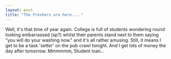 ```yaml
---
layout: post
title: "The Freshers are here...."
---
```

Well, it's that time of year again. College is full of students wondering
round looking embarrassed (sp?) whilst their parents stand next to them saying
"you will do your washing now." and it's all rather amusing. Still, it means I
get to be a task 'setter' on the pub crawl tonight. And I get lots of money
the day after tomorrow. Mmmmmm, Student loan...
